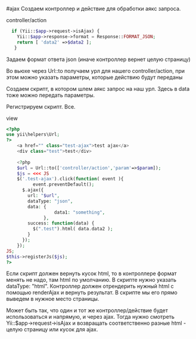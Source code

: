 #ajax
Создаем контроллер и действие для обработки аякс запроса.

controller/action
```php
  if (Yii::$app->request->isAjax) {
    Yii::$app->response->format = Response::FORMAT_JSON;
    return [ 'data2' =>$data2 ];
   }
```
Задаем формат ответа json (иначе контроллер вернет целую страницу)

Во вьюхе через Url::to получаем урл для нашего controller/action, при этом можно указать параметры, которые действию будут переданы

Создаем скрипт, в котором шлем аякс запрос на наш урл. Здесь в data тоже можно передать параметры. 

Регистрируем скрипт. Все.

view
```php
<?php
use yii\helpers\Url;
?>
	<a href="" class="test-ajax">test ajax</a>
	<div class="test">test</div>
	
	<?php
	$url = Url::to(['controller/action','param'=>$param]);
	$js = <<< JS
    $('.test-ajax').click(function( event ){
		  event.preventDefault();
      $.ajax({
        url: "$url",
        dataType: "json",
        data: {
				  data1: "something",
			  },
        success: function(data) {
          $(".test").html( data.data2 );                
        }
      });
    });
JS;
$this->registerJs($js);
?>
```

Если скрипт должен вернуть кусок html, то в контроллере формат менять не надо, там html по умолчанию. В скрипте нужно указать dataType: "html". Контроллер должен отрендерить нужный html с помощью renderAjax и вернуть результат. В скрипте мы его прямо выведем в нужное место страницы.

Может быть так, что один и тот же контроллер/действие будет использоваться и напрямую, и через ajax. Тогда нужно смотреть Yii::$app->request->isAjax и возвращать соответственно разные html - целую страницу или кусок для ajax.

